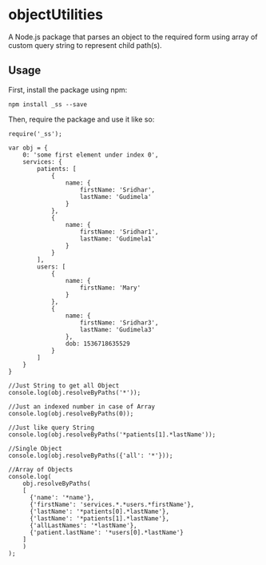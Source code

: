 # objectUtilities

A Node.js package that parses an object to the required form using array of custom query string
to represent child path(s).


## Usage

First, install the package using npm:

    npm install _ss --save

Then, require the package and use it like so:

    require('_ss');

    var obj = {
        0: 'some first element under index 0',
        services: {
            patients: [
                {
                    name: {
                        firstName: 'Sridhar',
                        lastName: 'Gudimela'
                    }
                },
                {
                    name: {
                        firstName: 'Sridhar1',
                        lastName: 'Gudimela1'
                    }
                }
            ],
            users: [
                {
                    name: {
                        firstName: 'Mary'
                    }
                },
                {
                    name: {
                        firstName: 'Sridhar3',
                        lastName: 'Gudimela3'
                    },
                    dob: 1536718635529
                }
            ]
        }
    }

    //Just String to get all Object
    console.log(obj.resolveByPaths('*'));

    //Just an indexed number in case of Array
    console.log(obj.resolveByPaths(0));

    //Just like query String
    console.log(obj.resolveByPaths('*patients[1].*lastName'));

    //Single Object
    console.log(obj.resolveByPaths({'all': '*'}));

    //Array of Objects
    console.log(
        obj.resolveByPaths(
        [
          {'name': '*name'},
          {'firstName': 'services.*.*users.*firstName'},
          {'lastName': '*patients[0].*lastName'},
          {'lastName': '*patients[1].*lastName'},
          {'allLastNames': '*lastName'},
          {'patient.lastName': '*users[0].*lastName'}
        ]
        )
    );

